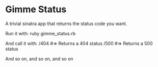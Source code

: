 Gimme Status
============

A trivial sinatra app that returns the status code you want.

Run it with:
	ruby gimme_status.rb
  
And call it with:
	/404 #=> Returns a 404 status
	/500 #=> Returns a 500 status

And so on, and so on, and so on
